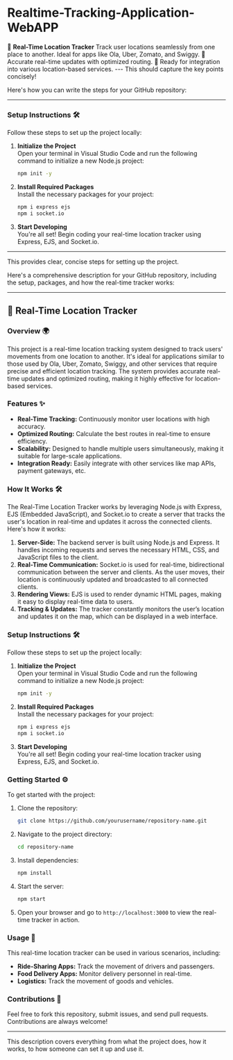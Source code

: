 # Realtime-Tracking-Application-WebAPP
  🚀 **Real-Time Location Tracker**   Track user locations seamlessly from one place to another.   Ideal for apps like Ola, Uber, Zomato, and Swiggy.   📍 Accurate real-time updates with optimized routing.   🔗 Ready for integration into various location-based services.  ---   This should capture the key points concisely!

Here's how you can write the steps for your GitHub repository:

---

### Setup Instructions 🛠️

Follow these steps to set up the project locally:

1. **Initialize the Project**  
   Open your terminal in Visual Studio Code and run the following command to initialize a new Node.js project:
   ```bash
   npm init -y
   ```

2. **Install Required Packages**  
   Install the necessary packages for your project:
   ```bash
   npm i express ejs
   npm i socket.io
   ```

3. **Start Developing**  
   You're all set! Begin coding your real-time location tracker using Express, EJS, and Socket.io.

---

This provides clear, concise steps for setting up the project.

Here's a comprehensive description for your GitHub repository, including the setup, packages, and how the real-time tracker works:

---

## 🚀 Real-Time Location Tracker

### Overview 🌍
This project is a real-time location tracking system designed to track users' movements from one location to another. It's ideal for applications similar to those used by Ola, Uber, Zomato, Swiggy, and other services that require precise and efficient location tracking. The system provides accurate real-time updates and optimized routing, making it highly effective for location-based services.

### Features ✨
- **Real-Time Tracking:** Continuously monitor user locations with high accuracy.
- **Optimized Routing:** Calculate the best routes in real-time to ensure efficiency.
- **Scalability:** Designed to handle multiple users simultaneously, making it suitable for large-scale applications.
- **Integration Ready:** Easily integrate with other services like map APIs, payment gateways, etc.

### How It Works 🛠️
The Real-Time Location Tracker works by leveraging Node.js with Express, EJS (Embedded JavaScript), and Socket.io to create a server that tracks the user's location in real-time and updates it across the connected clients. Here's how it works:

1. **Server-Side:** The backend server is built using Node.js and Express. It handles incoming requests and serves the necessary HTML, CSS, and JavaScript files to the client.
2. **Real-Time Communication:** Socket.io is used for real-time, bidirectional communication between the server and clients. As the user moves, their location is continuously updated and broadcasted to all connected clients.
3. **Rendering Views:** EJS is used to render dynamic HTML pages, making it easy to display real-time data to users.
4. **Tracking & Updates:** The tracker constantly monitors the user’s location and updates it on the map, which can be displayed in a web interface.

### Setup Instructions 🛠️

Follow these steps to set up the project locally:

1. **Initialize the Project**  
   Open your terminal in Visual Studio Code and run the following command to initialize a new Node.js project:
   ```bash
   npm init -y
   ```

2. **Install Required Packages**  
   Install the necessary packages for your project:
   ```bash
   npm i express ejs
   npm i socket.io
   ```

3. **Start Developing**  
   You're all set! Begin coding your real-time location tracker using Express, EJS, and Socket.io.

### Getting Started ⚙️
To get started with the project:

1. Clone the repository:
   ```bash
   git clone https://github.com/yourusername/repository-name.git
   ```

2. Navigate to the project directory:
   ```bash
   cd repository-name
   ```

3. Install dependencies:
   ```bash
   npm install
   ```

4. Start the server:
   ```bash
   npm start
   ```

5. Open your browser and go to `http://localhost:3000` to view the real-time tracker in action.

### Usage 🚗
This real-time location tracker can be used in various scenarios, including:

- **Ride-Sharing Apps:** Track the movement of drivers and passengers.
- **Food Delivery Apps:** Monitor delivery personnel in real-time.
- **Logistics:** Track the movement of goods and vehicles.

### Contributions 🤝
Feel free to fork this repository, submit issues, and send pull requests. Contributions are always welcome!

---

This description covers everything from what the project does, how it works, to how someone can set it up and use it.

